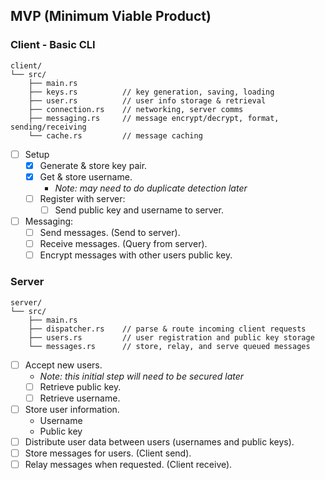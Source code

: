 ## MVP (Minimum Viable Product)
### Client - Basic CLI
```
client/
└── src/
    ├── main.rs
    ├── keys.rs          // key generation, saving, loading
    ├── user.rs          // user info storage & retrieval
    ├── connection.rs    // networking, server comms
    ├── messaging.rs     // message encrypt/decrypt, format, sending/receiving
    └── cache.rs         // message caching
```
- [ ] Setup
	- [x] Generate & store key pair.
	- [x] Get & store username.
		- *Note: may need to do duplicate detection later*
	- [ ] Register with server:
		- [ ] Send public key and username to server.
- [ ] Messaging:
	- [ ] Send messages. (Send to server).
	- [ ] Receive messages. (Query from server).
	- [ ] Encrypt messages with other users public key.
### Server
```
server/
└── src/
    ├── main.rs
    ├── dispatcher.rs    // parse & route incoming client requests
    ├── users.rs         // user registration and public key storage
    └── messages.rs      // store, relay, and serve queued messages
```
- [ ] Accept new users.
	- *Note: this initial step will need to be secured later*
	- [ ] Retrieve public key.
	- [ ] Retrieve username.
- [ ] Store user information.
	- Username
	- Public key
- [ ] Distribute user data between users (usernames and public keys).
- [ ] Store messages for users. (Client send).
- [ ] Relay messages when requested. (Client receive).